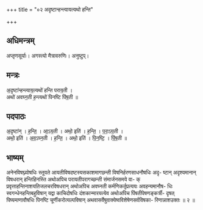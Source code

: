 +++
title = "०२ अदृष्टान्हन्त्यायत्यथो हन्ति"

+++
## अधिमन्त्रम्
अप्तृणसूर्याः। अगस्त्यो मैत्रावरुणिः। अनुष्टुप्।

## मन्त्रः
अ॒दृष्टा॑न्हन्त्याय॒त्यथो॑ हन्ति पराय॒ती ।  
अथो॑ अवघ्न॒ती ह॒न्त्यथो॑ पिनष्टि पिंष॒ती ॥

## पदपाठः
अ॒दृष्टा॑न् । ह॒न्ति॒ । आ॒ऽय॒ती । अथो॒ इति॑ । ह॒न्ति॒ । प॒रा॒ऽय॒ती ।  
अथो॒ इति॑ । अ॒व॒ऽघ्न॒ती । ह॒न्ति॒ । अथो॒ इति॑ । पि॒न॒ष्टि॒ । पिं॒ष॒ती ॥

## भाष्यम्
अनेनविषघ्न्योषधिः स्तूयते आयतीविषदष्टस्यसकाशमागछन्ती विषनिर्हरणसाधनौषधिः अदृ- ष्टान् अदृश्यमानान् विषधरान् हन्तिहिनस्ति अथोअपिच परायतीपरागच्छन्ती संमार्जनसमये वा- क् प्रवृत्ताहन्तिनाशयतिजलचरविषधरान् अथोअपिच अवघ्नती कर्मणिकर्तृप्रत्ययः अवहन्यमानौष- धिः स्वगन्धेनहन्तिबहुविषान् यद्वा काचिदोषधिः दंशकान्मारयत्येव अथोअपिच पिंषतीपेषणङ्कर्त्री- दृषत् पिष्यमाणावौषधिः पिनष्टि चूर्णीकरोत्यल्पविषान् अथवासर्वेषुवाक्येष्वविशेषेणसर्वविषका- रिणान्नाशउक्तः ॥ २ ॥